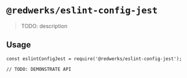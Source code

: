 # `@redwerks/eslint-config-jest`

> TODO: description

## Usage

```
const eslintConfigJest = require('@redwerks/eslint-config-jest');

// TODO: DEMONSTRATE API
```

